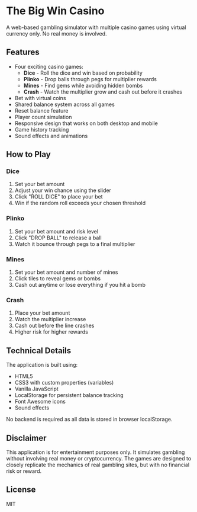 # The Big Win Casino

A web-based gambling simulator with multiple casino games using virtual currency only. No real money is involved.

## Features

- Four exciting casino games:
  - **Dice** - Roll the dice and win based on probability
  - **Plinko** - Drop balls through pegs for multiplier rewards
  - **Mines** - Find gems while avoiding hidden bombs
  - **Crash** - Watch the multiplier grow and cash out before it crashes
- Bet with virtual coins
- Shared balance system across all games
- Reset balance feature
- Player count simulation
- Responsive design that works on both desktop and mobile
- Game history tracking
- Sound effects and animations

## How to Play

### Dice
1. Set your bet amount
2. Adjust your win chance using the slider
3. Click "ROLL DICE" to place your bet
4. Win if the random roll exceeds your chosen threshold

### Plinko
1. Set your bet amount and risk level
2. Click "DROP BALL" to release a ball
3. Watch it bounce through pegs to a final multiplier

### Mines
1. Set your bet amount and number of mines
2. Click tiles to reveal gems or bombs
3. Cash out anytime or lose everything if you hit a bomb

### Crash
1. Place your bet amount
2. Watch the multiplier increase
3. Cash out before the line crashes
4. Higher risk for higher rewards

## Technical Details

The application is built using:
- HTML5
- CSS3 with custom properties (variables)
- Vanilla JavaScript
- LocalStorage for persistent balance tracking
- Font Awesome icons
- Sound effects

No backend is required as all data is stored in browser localStorage.

## Disclaimer

This application is for entertainment purposes only. It simulates gambling without involving real money or cryptocurrency. The games are designed to closely replicate the mechanics of real gambling sites, but with no financial risk or reward.

## License

MIT 
